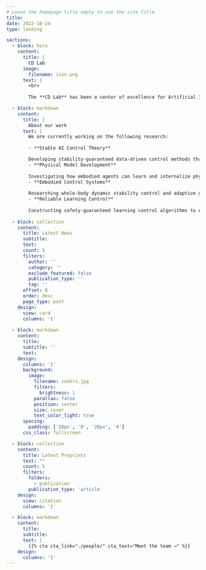 ```yaml
---
# Leave the homepage title empty to use the site title
title:
date: 2022-10-24
type: landing

sections:
  - block: hero
    content:
      title: |
        CD Lab
      image:
        filename: icon.png
      text: |
        <br>
        
        The **CD Lab** has been a center of excellence for Artificial Intelligence theory research since its founding in 2021.

  - block: markdown
    content:
      title: |
        About our work
      text: |
        We are currently working on the following research:
        
        - **Stable AI Control Theory**

        Developing stability-guaranteed data-driven control methods that systematically integrate learning and control, establishing a theoretical foundation for reliable AI operation in dynamic environments.
        - **Physical Model Development**
        
        Investigating how embodied agents can learn and internalize physical models from data, enabling robots to effectively understand and learn the physical characteristics of the real world.
        - **Embodied Control Systems**
        
        Researching whole-body dynamic stability control and adaptive generalization strategies, facilitated by physics-aware execution, to achieve more stable, practical, and physically consistent robotic behaviors.
        - **Reliable Learning Control**
        
        Constructing safety-guaranteed learning control algorithms to enhance adaptability and generalization in complex environments, promoting the reliable deployment of intelligent control systems in real-world applications.
  
  - block: collection
    content:
      title: Latest News
      subtitle:
      text:
      count: 5
      filters:
        author: ''
        category: ''
        exclude_featured: false
        publication_type: ''
        tag: ''
      offset: 0
      order: desc
      page_type: post
    design:
      view: card
      columns: '1'
  
  - block: markdown
    content:
      title:
      subtitle: ''
      text:
    design:
      columns: '1'
      background:
        image: 
          filename: coders.jpg
          filters:
            brightness: 1
          parallax: false
          position: center
          size: cover
          text_color_light: true
      spacing:
        padding: ['20px', '0', '20px', '0']
      css_class: fullscreen

  - block: collection
    content:
      title: Latest Preprints
      text: ""
      count: 5
      filters:
        folders:
          - publication
        publication_type: 'article'
    design:
      view: citation
      columns: '1'

  - block: markdown
    content:
      title:
      subtitle:
      text: |
        {{% cta cta_link="./people/" cta_text="Meet the team →" %}}
    design:
      columns: '1'
---
```

